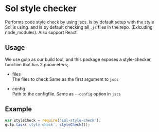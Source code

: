 Sol style checker
===========

Performs code style check by using jscs. Is by default setup with the style Sol is using. and is by default checking all `.js` files in the repo. (Exlcuding node_modules). Also support React. 


## Usage 

We use gulp as our build tool, and this package exposes a style-checker function 
that has 2 parameters;

* files  
 The files to check Same as the first argument to `jscs`

* config  
 Path to the configfile. Same as `--config` option in `jscs`

## Example 

```js
var styleCheck = require('sol-style-check');
gulp.task('style-check', styleCheck());
``` 

